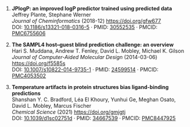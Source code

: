 1. **JPlogP: an improved logP predictor trained using predicted data**   
Jeffrey Plante, Stephane Werner  
*Journal of Cheminformatics* (2018-12) <https://doi.org/gfw677>   
DOI: [10.1186/s13321-018-0316-5](https://doi.org/10.1186/s13321-018-0316-5) · PMID: [30552535](https://www.ncbi.nlm.nih.gov/pubmed/30552535) · PMCID: [PMC6755606](https://www.ncbi.nlm.nih.gov/pmc/articles/PMC6755606)

2. **The SAMPL4 host–guest blind prediction challenge: an overview**   
Hari S. Muddana, Andrew T. Fenley, David L. Mobley, Michael K. Gilson  
*Journal of Computer-Aided Molecular Design* (2014-03-06) <https://doi.org/f5585s>   
DOI: [10.1007/s10822-014-9735-1](https://doi.org/10.1007/s10822-014-9735-1) · PMID: [24599514](https://www.ncbi.nlm.nih.gov/pubmed/24599514) · PMCID: [PMC4053502](https://www.ncbi.nlm.nih.gov/pmc/articles/PMC4053502)

3. **Temperature artifacts in protein structures bias ligand-binding predictions**   
Shanshan Y. C. Bradford, Léa El Khoury, Yunhui Ge, Meghan Osato, David L. Mobley, Marcus Fischer  
*Chemical Science* (2021) <https://doi.org/gmjgtj>   
DOI: [10.1039/d1sc02751d](https://doi.org/10.1039/d1sc02751d) · PMID: [34667539](https://www.ncbi.nlm.nih.gov/pubmed/34667539) · PMCID: [PMC8447925](https://www.ncbi.nlm.nih.gov/pmc/articles/PMC8447925)
